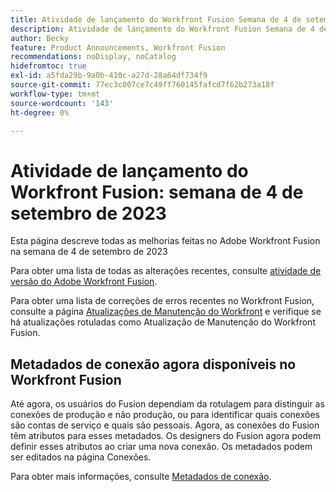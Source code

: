 ```yaml
---
title: Atividade de lançamento do Workfront Fusion Semana de 4 de setembro de 2023
description: Atividade de lançamento do Workfront Fusion Semana de 4 de setembro de 2023
author: Becky
feature: Product Announcements, Workfront Fusion
recommendations: noDisplay, noCatalog
hidefromtoc: true
exl-id: a5fda29b-9a0b-410c-a27d-28a64df734f9
source-git-commit: 77ec3c007ce7c49ff760145fafcd7f62b273a18f
workflow-type: tm+mt
source-wordcount: '143'
ht-degree: 0%

---
```


# Atividade de lançamento do Workfront Fusion: semana de 4 de setembro de 2023

Esta página descreve todas as melhorias feitas no Adobe Workfront Fusion na semana de 4 de setembro de 2023

Para obter uma lista de todas as alterações recentes, consulte [atividade de versão do Adobe Workfront Fusion](/help/workfront-fusion/fusion-product-releases/fusion-release-activity.md).

Para obter uma lista de correções de erros recentes no Workfront Fusion, consulte a página [Atualizações de Manutenção do Workfront](https://experienceleague.adobe.com/docs/workfront-known-issues/releases/current-updates.html) e verifique se há atualizações rotuladas como Atualização de Manutenção do Workfront Fusion.

## Metadados de conexão agora disponíveis no Workfront Fusion

Até agora, os usuários do Fusion dependiam da rotulagem para distinguir as conexões de produção e não produção, ou para identificar quais conexões são contas de serviço e quais são pessoais. Agora, as conexões do Fusion têm atributos para esses metadados. Os designers do Fusion agora podem definir esses atributos ao criar uma nova conexão. Os metadados podem ser editados na página Conexões.

Para obter mais informações, consulte [Metadados de conexão](/help/workfront-fusion/references/connections/connection-metadata.md).
